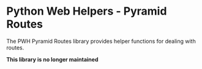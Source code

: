 # Python Web Helpers - Pyramid Routes

The PWH Pyramid Routes library provides helper functions for dealing with routes.

**This library is no longer maintained**
